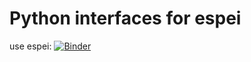 # Python interfaces for espei
use espei: 
[![Binder](https://mybinder.org/badge_logo.svg)](https://mybinder.org/v2/gh/matbinder/espei-example/master?filepath=espei.ipynb)
